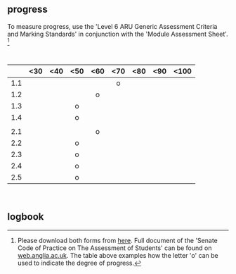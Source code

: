 ## progress

To measure progress, use the 'Level 6 ARU Generic Assessment Criteria and Marking Standards' in conjunction with the 'Module Assessment Sheet'. [^fn-forms_footnote]


<br> 

|   | <30 | <40 | <50 | <60 | <70 | <80 | <90 | <100 |
|---|:-----:|:-----:|:-----:|:-----:|:-----:|:-----:|:-----:|:------:|
| 1.1 |     |     |     |     |  o  |     |     |      |
| 1.2 |     |     |     |  o  |     |     |     |      |
| 1.3 |     |     |  o  |     |     |     |     |      |
| 1.4 |     |     |  o  |     |     |     |     |      |
|     |     |     |     |     |     |     |     |      |
| 2.1 |     |     |     |  o  |     |     |     |      |
| 2.2 |     |     |  o  |     |     |     |     |      |
| 2.3 |     |     |  o  |     |     |     |     |      |
| 2.4 |     |     |  o  |     |     |     |     |      |
| 2.5 |     |     |  o  |     |     |     |     |      |

<br>

## logbook

[^fn-forms_footnote]: Please download both forms from [here](https://www.dropbox.com/sh/38rlkbdnx0v2lg3/AACmbnDKFzFj8m0SF2n4kk-Ua?dl=0). Full document of the 'Senate Code of Practice onThe Assessment of Students' can be found on [web.anglia.ac.uk](https://web.anglia.ac.uk/anet/academic/assess/index.phtml). The table above examples how the letter 'o' can be used to indicate the degree of progress. 
